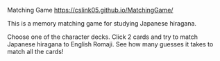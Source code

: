 Matching Game https://cslink05.github.io/MatchingGame/

This is a memory matching game for studying Japanese hiragana.

Choose one of the character decks.
Click 2 cards and try to match Japanese hiragana to English Romaji.
See how many guesses it takes to match all the cards!
